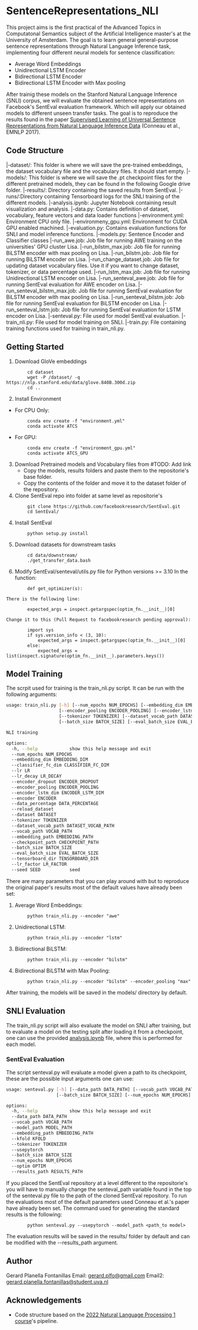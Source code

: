 # SentenceRepresentations_NLI
This project aims is the first practical of the Advanced Topics in Computatonal Semantics subject of the Artificial Intelligence master's at the University of Amsterdam. The goal is to learn general general-purpose sentence representations through Natural Language Inference task, implementing four different neural models for sentence classification:
- Average Word Embeddings
- Unidirectional LSTM Encoder
- Bidirectional LSTM Encoder
- Bidirectional LSTM Encoder with Max pooling

After trainig these models on the Stanford Natural Language Inference (SNLI) corpus, we will evaluate the obtained sentence representations on Facebook's SentEval evaluation framework. Which will apply our obtained models to different unseen transfer tasks. The goal is to reproduce the results found in the paper [Supervised Learning of Universal Sentence Representations from Natural Language Inference Data](https://aclanthology.org/D17-1070) (Conneau et al., EMNLP 2017).

## Code Structure
|-dataset/: This folder is where we will save the pre-trained embeddings, the dataset vocabulary file and the vocabulary files. It should start empty.
|-models/: This folder is where we will save the .pt checkpoint files for the different pretrained models, they can be found in the following Google drive folder.
|-results/: Directory containing the saved results from SentEval.
|-runs/:Directory containing Tensorboard logs for the SNLI training of the different models.
|-analysis.ipynb: Jupyter Notebook containing result visualization and analysis.
|-data.py: Contains definition of dataset, vocabulary, feature vectors and data loader functions
|-environment.yml: Environment CPU only file.
|-environmeny_gpu.yml: Environment for CUDA GPU enabled machined.
|-evaluation.py: Contains evaluation functions for SNLI and model inference functions.
|-models.py: Sentence Encoder and Classifier classes
|-run_awe.job: Job file for running AWE training on the universities' GPU cluster Lisa.
|-run_bilstm_max.job: Job file for running BiLSTM encoder with max pooling on Lisa.
|-run_bilstm.job: Job file for running BiLSTM encoder on Lisa.
|-run_change_dataset.job: Job file for updating dataset vocabulary files. Use it if you want to change dataset, tokenizer, or data percentage used. 
|-run_lstm_max.job: Job file for running Unidirectional LSTM encoder on Lisa.
|-run_senteval_awe.job: Job file for running SentEval evaluation for AWE encoder on Lisa.
|-run_senteval_bilstm_max.job: Job file for running SentEval evaluation for BiLSTM encoder with max pooling on Lisa.
|-run_senteval_bilstm.job: Job file for running SentEval evaluation for BiLSTM encoder on Lisa.
|-run_senteval_lstm.job: Job file for running SentEval evaluation for LSTM encoder on Lisa.
|-senteval.py: File used for model SentEval evaluation.
|-train_nli.py: File used for model training on SNLI.
|-train.py: File containing training functions used for training in train_nli.py.

## Getting Started
1. Download GloVe embeddings
```
        cd dataset
        wget -P /dataset/ -q https://nlp.stanford.edu/data/glove.840B.300d.zip
        cd ..
```
2. Install Environment
* For CPU Only:
```
        conda env create -f "environment.yml"
        conda activate ATCS
```
* For GPU:
```
        conda env create -f "environment_gpu.yml"
        conda activate ATCS_GPU
```
3. Download Pretrained models and Vocabulary files from #TODO: Add link
    * Copy the models, results folders and paste them to the repositorie's base folder.
    * Copy the contents of the folder and move it to the dataset folder of the repository.        
3. Clone SentEval repo into folder at same level as repositorie's
```
        git clone https://github.com/facebookresearch/SentEval.git
        cd SentEval/
```
4. Install SentEval
```
        python setup.py install
```
5. Download datasets for downstream tasks
```
        cd data/downstream/
        ./get_transfer_data.bash
```
6. Modify SentEval/senteval/utils.py file for Python versions >= 3.10
    In the function: 
```
        def get_optimizer(s):
```
    There is the following line:
```
        expected_args = inspect.getargspec(optim_fn.__init__)[0]
```
    Change it to this (Pull Request to facebookresearch pending approval):
```
        import sys
        if sys.version_info < (3, 10):
            expected_args = inspect.getargspec(optim_fn.__init__)[0]
        else:
            expected_args = list(inspect.signature(optim_fn.__init__).parameters.keys())
```

## Model Training
The scrpit used for training is the train_nli.py script. It can be run with the following arguments: 
```bash
usage: train_nli.py [-h] [--num_epochs NUM_EPOCHS] [--embedding_dim EMBEDDING_DIM] [--classifier_fc_dim CLASSIFIER_FC_DIM] [--lr LR] [--lr_decay LR_DECAY] [--encoder_dropout ENCODER_DROPOUT]
                    [--encoder_pooling ENCODER_POOLING] [--encoder_lstm_dim ENCODER_LSTM_DIM] [--encoder ENCODER] [--data_percentage DATA_PERCENTAGE] [--reload_dataset] [--dataset DATASET]
                    [--tokenizer TOKENIZER] [--dataset_vocab_path DATASET_VOCAB_PATH] [--vocab_path VOCAB_PATH] [--embedding_path EMBEDDING_PATH] [--checkpoint_path CHECKPOINT_PATH]
                    [--batch_size BATCH_SIZE] [--eval_batch_size EVAL_BATCH_SIZE] [--tensorboard_dir TENSORBOARD_DIR] [--lr_factor LR_FACTOR] [--seed SEED]

NLI training

options:
  -h, --help            show this help message and exit
  --num_epochs NUM_EPOCHS
  --embedding_dim EMBEDDING_DIM
  --classifier_fc_dim CLASSIFIER_FC_DIM
  --lr LR
  --lr_decay LR_DECAY
  --encoder_dropout ENCODER_DROPOUT
  --encoder_pooling ENCODER_POOLING
  --encoder_lstm_dim ENCODER_LSTM_DIM
  --encoder ENCODER
  --data_percentage DATA_PERCENTAGE
  --reload_dataset
  --dataset DATASET
  --tokenizer TOKENIZER
  --dataset_vocab_path DATASET_VOCAB_PATH
  --vocab_path VOCAB_PATH
  --embedding_path EMBEDDING_PATH
  --checkpoint_path CHECKPOINT_PATH
  --batch_size BATCH_SIZE
  --eval_batch_size EVAL_BATCH_SIZE
  --tensorboard_dir TENSORBOARD_DIR
  --lr_factor LR_FACTOR
  --seed SEED           seed
```

There are many parameters that you can play around with but to reproduce the original paper's results most of the default values have already been set:

1. Average Word Embeddings:
```
        python train_nli.py --encoder "awe"
```
2. Unidirectional LSTM:
```
        python train_nli.py --encoder "lstm"
```
3. Bidirectional BiLSTM: 
```
        python train_nli.py --encoder "bilstm"
```
4. Bidirectional BiLSTM with Max Pooling:
```
        python train_nli.py --encoder "bilstm" --encoder_pooling "max"
```
After training, the models will be saved in the models/ directory by default.

## SNLI Evaluation
The train_nli.py script will also evaluate the model on SNLI after training, but to evaluate a model on the testing split after loading it from a checkpoint, one can use the provided [analysis.ipynb](analysis.ipynb) file, where this is performed for each model. 

### SentEval Evaluation
The script senteval.py will evaluate a model given a path to its checkpoint, these are the possible input arguments one can use:
```bash
usage: senteval.py [-h] [--data_path DATA_PATH] [--vocab_path VOCAB_PATH] [--model_path MODEL_PATH] [--embedding_path EMBEDDING_PATH] [--kfold KFOLD] [--tokenizer TOKENIZER] [--usepytorch]
                   [--batch_size BATCH_SIZE] [--num_epochs NUM_EPOCHS] [--optim OPTIM] [--results_path RESULTS_PATH]

options:
  -h, --help            show this help message and exit
  --data_path DATA_PATH
  --vocab_path VOCAB_PATH
  --model_path MODEL_PATH
  --embedding_path EMBEDDING_PATH
  --kfold KFOLD
  --tokenizer TOKENIZER
  --usepytorch
  --batch_size BATCH_SIZE
  --num_epochs NUM_EPOCHS
  --optim OPTIM
  --results_path RESULTS_PATH
```
If you placed the SentEval repository at a level different to the repositorie's you will have to manually change the senteval_path variable found in the top of the senteval.py file to the path of the cloned SentEval repository. To run the evaluations most of the default parameters used Conneau et al.'s paper have already been set. The command used for generating the standard results is the following:
```
        python senteval.py --usepytorch --model_path <path_to model>
```
The evaluation results will be saved in the results/ folder by default and can be modified with the --results_path argument.

## Author
Gerard Planella Fontanillas
Email: gerard.plfo@gmail.com
Email2: gerard.planella.fontanillas@student.uva.nl

## Acknowledgements
* Code structure based on the [2022 Natural Language Processing 1 course](https://cl-illc.github.io/nlp1-2022/)'s pipeline.






